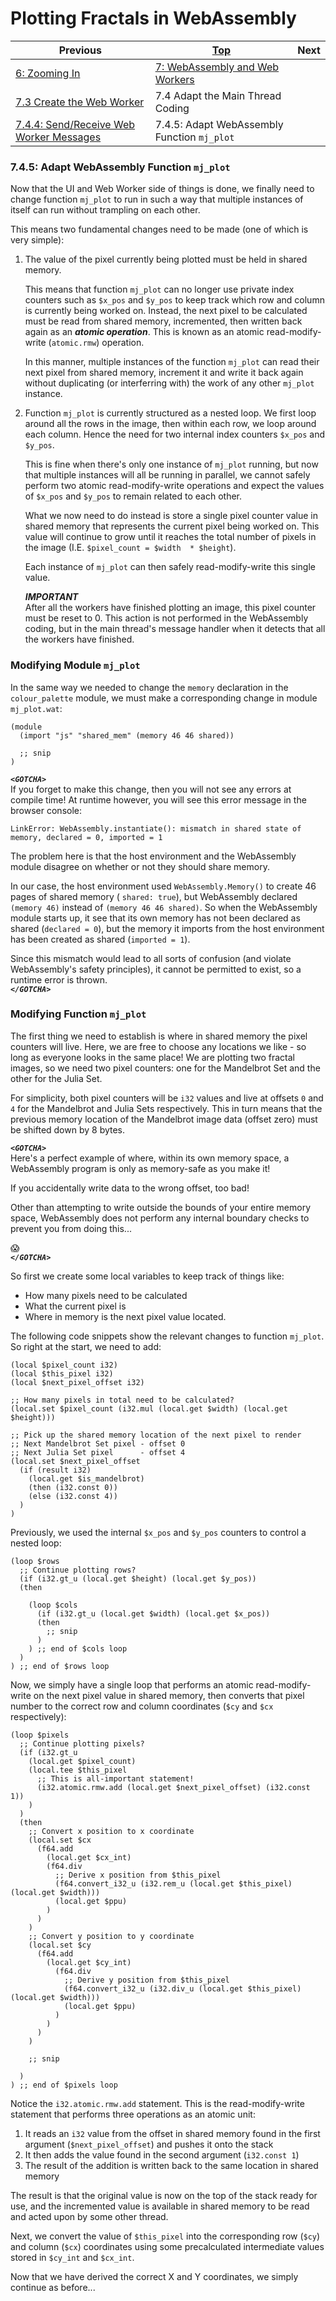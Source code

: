 # Plotting Fractals in WebAssembly

| Previous | [Top](/chriswhealy/plotting-fractals-in-webassembly) | Next
|---|---|---
| [6: Zooming In](../../06%20Zoom%20Image/) | [7: WebAssembly and Web Workers](../)  |
| [7.3 Create the Web Worker](../03/) | 7.4 Adapt the Main Thread Coding |
| [7.4.4: Send/Receive Web Worker Messages](../04/) | 7.4.5: Adapt WebAssembly Function `mj_plot` |

### 7.4.5: Adapt WebAssembly Function `mj_plot`

Now that the UI and Web Worker side of things is done, we finally need to change function `mj_plot` to run in such a way that multiple instances of itself can run without trampling on each other.

This means two fundamental changes need to be made (one of which is very simple):

1. The value of the pixel currently being plotted must be held in shared memory.

   This means that function `mj_plot` can no longer use private index counters such as `$x_pos` and `$y_pos` to keep track which row and column is currently being worked on.
   Instead, the next pixel to be calculated must be read from shared memory, incremented, then written back again as an ***atomic operation***.
   This is known as an atomic read-modify-write (`atomic.rmw`) operation.

   In this manner, multiple instances of the function `mj_plot` can read their next pixel from shared memory, increment it and write it back again without duplicating (or interferring with) the work of any other `mj_plot` instance.

1. Function `mj_plot` is currently structured as a nested loop.
   We first loop around all the rows in the image, then within each row, we loop around each column.
   Hence the need for two internal index counters `$x_pos` and `$y_pos`.

   This is fine when there's only one instance of `mj_plot` running, but now that multiple instances will all be running in parallel, we cannot safely perform two atomic read-modify-write operations and expect the values of `$x_pos` and `$y_pos` to remain related to each other.

   What we now need to do instead is store a single pixel counter value in shared memory that represents the current pixel being worked on.
   This value will continue to grow until it reaches the total number of pixels in the image (I.E. `$pixel_count = $width  * $height`).

   Each instance of `mj_plot` can then safely read-modify-write this single value.

   ***IMPORTANT***<br>
   After all the workers have finished plotting an image, this pixel counter must be reset to 0.
   This action is not performed in the WebAssembly coding, but in the main thread's message handler when it detects that all the workers have finished.

### Modifying Module `mj_plot`

In the same way we needed to change the `memory` declaration in the `colour_palette` module, we must make a corresponding change in module `mj_plot.wat`:

```wast
(module
  (import "js" "shared_mem" (memory 46 46 shared))

  ;; snip
)
```

***`<GOTCHA>`***<br>
If you forget to make this change, then you will not see any errors at compile time!
At runtime however, you will see this error message in the browser console:

```
LinkError: WebAssembly.instantiate(): mismatch in shared state of memory, declared = 0, imported = 1
```

The problem here is that the host environment and the WebAssembly module disagree on whether or not they should share memory.

In our case, the host environment used `WebAssembly.Memory()` to create 46 pages of shared memory ( `shared: true`), but WebAssembly declared `(memory 46)` instead of `(memory 46 46 shared)`.
So when the WebAssembly module starts up, it see that its own memory has not been declared as shared (`declared = 0`), but the memory it imports from the host environment has been created as shared (`imported = 1`).

Since this mismatch would lead to all sorts of confusion (and violate WebAssembly's safety principles), it cannot be permitted to exist, so a runtime error is thrown.<br>
***`</GOTCHA>`***


### Modifying Function `mj_plot`

The first thing we need to establish is where in shared memory the pixel counters will live.
Here, we are free to choose any locations we like - so long as everyone looks in the same place!
We are plotting two fractal images, so we need two pixel counters: one for the Mandelbrot Set and the other for the Julia Set.

For simplicity, both pixel counters will be `i32` values and live at offsets `0` and `4` for the Mandelbrot and Julia Sets respectively.
This in turn means that the previous memory location of the Mandelbrot image data (offset zero) must be shifted down by 8 bytes.

***`<GOTCHA>`***<br>
Here's a perfect example of where, within its own memory space, a WebAssembly program is only as memory-safe as you make it!

If you accidentally write data to the wrong offset, too bad!

Other than attempting to write outside the bounds of your entire memory space, WebAssembly does not perform any internal boundary checks to prevent you from doing this...

😱<br>
***`</GOTCHA>`***

So first we create some local variables to keep track of things like:

* How many pixels need to be calculated
* What the current pixel is
* Where in memory is the next pixel value located.

The following code snippets show the relevant changes to function `mj_plot`.
So right at the start, we need to add:

```wast
(local $pixel_count i32)
(local $this_pixel i32)
(local $next_pixel_offset i32)

;; How many pixels in total need to be calculated?
(local.set $pixel_count (i32.mul (local.get $width) (local.get $height)))

;; Pick up the shared memory location of the next pixel to render
;; Next Mandelbrot Set pixel - offset 0
;; Next Julia Set pixel      - offset 4
(local.set $next_pixel_offset
  (if (result i32)
    (local.get $is_mandelbrot)
    (then (i32.const 0))
    (else (i32.const 4))
  )
)
```

Previously, we used the internal `$x_pos` and `$y_pos` counters to control a nested loop:

```wast
(loop $rows
  ;; Continue plotting rows?
  (if (i32.gt_u (local.get $height) (local.get $y_pos))
  (then

    (loop $cols
      (if (i32.gt_u (local.get $width) (local.get $x_pos))
      (then
        ;; snip
      )
    ) ;; end of $cols loop
  )
) ;; end of $rows loop
```

Now, we simply have a single loop that performs an atomic read-modify-write on the next pixel value in shared memory, then converts that pixel number to the correct row and column coordinates (`$cy` and `$cx` respectively):

```wast
(loop $pixels
  ;; Continue plotting pixels?
  (if (i32.gt_u
    (local.get $pixel_count)
    (local.tee $this_pixel
      ;; This is all-important statement!
      (i32.atomic.rmw.add (local.get $next_pixel_offset) (i32.const 1))
    )
  )
  (then
    ;; Convert x position to x coordinate
    (local.set $cx
      (f64.add
        (local.get $cx_int)
        (f64.div
          ;; Derive x position from $this_pixel
          (f64.convert_i32_u (i32.rem_u (local.get $this_pixel) (local.get $width)))
          (local.get $ppu)
        )
      )
    )
    ;; Convert y position to y coordinate
    (local.set $cy
      (f64.add
        (local.get $cy_int)
          (f64.div
            ;; Derive y position from $this_pixel
            (f64.convert_i32_u (i32.div_u (local.get $this_pixel) (local.get $width)))
            (local.get $ppu)
          )
        )
      )
    )

    ;; snip

  )
) ;; end of $pixels loop
```

Notice the `i32.atomic.rmw.add` statement.
This is the read-modify-write statement that performs three operations as an atomic unit:

1. It reads an `i32` value from the offset in shared memory found in the first argument (`$next_pixel_offset`) and pushes it onto the stack
1. It then adds the value found in the second argument (`i32.const 1`)
1. The result of the addition is written back to the same location in shared memory

The result is that the original value is now on the top of the stack ready for use, and the incremented value is available in shared memory to be read and acted upon by some other thread.

Next, we convert the value of `$this_pixel` into the corresponding row (`$cy`) and column (`$cx`) coordinates using some precalculated intermediate values stored in `$cy_int` and `$cx_int`.

Now that we have derived the correct X and Y coordinates, we simply continue as before...
